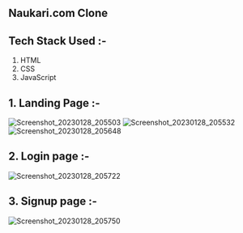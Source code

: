 ## Naukari.com Clone

## Tech Stack Used :- 
1. HTML
2. CSS
3. JavaScript

## 1. Landing Page :-
![Screenshot_20230128_205503](https://user-images.githubusercontent.com/112626182/215274937-bc9ea5cf-c298-4e55-8142-5da50277e107.png)
![Screenshot_20230128_205532](https://user-images.githubusercontent.com/112626182/215274941-f848b9f2-d0a5-4cad-b3bd-00989df1db47.png)
![Screenshot_20230128_205648](https://user-images.githubusercontent.com/112626182/215274952-9519801c-96da-4e5e-8d33-b4a49f7ba013.png)


## 2. Login page :-
![Screenshot_20230128_205722](https://user-images.githubusercontent.com/112626182/215274995-7695ce38-a624-4475-b4da-3a5260cc6711.png)

## 3. Signup page :-
![Screenshot_20230128_205750](https://user-images.githubusercontent.com/112626182/215275006-ba736e74-8600-488c-afac-c200bca7d901.png)
